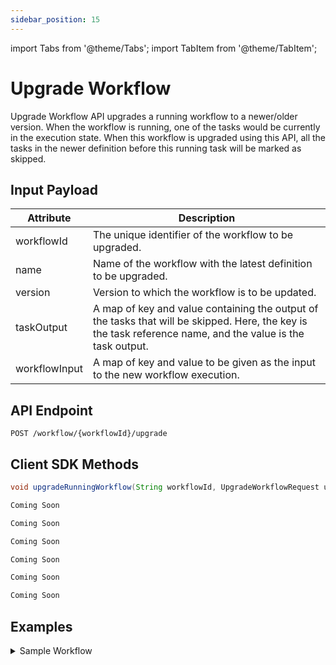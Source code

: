 ```yaml
---
sidebar_position: 15
---
```


import Tabs from '@theme/Tabs';
import TabItem from '@theme/TabItem';

# Upgrade Workflow

Upgrade Workflow API upgrades a running workflow to a newer/older version. When the workflow is running, one of the tasks would be currently in the execution state. When this workflow is upgraded using this API, all the tasks in the newer definition before this running task will be marked as skipped. 

## Input Payload

| Attribute     | Description                                                                                                                  | 
|---------------|------------------------------------------------------------------------------------------------------------------------------| 
| workflowId    | The unique identifier of the workflow to be upgraded.                                                                    | 
| name          | Name of the workflow with the latest definition to be upgraded. |                                                                   |
| version       | Version to which the workflow is to be updated. |                                                                 |
| taskOutput    | A map of key and value containing the output of the tasks that will be skipped. Here, the key is the task reference name, and the value is the task output. |
| workflowInput | A map of key and value to be given as the input to the new workflow execution.                                                  |

## API Endpoint
```
POST /workflow/{workflowId}/upgrade
```
## Client SDK Methods

<Tabs>
<TabItem value="Java" label="Java">

```java
void upgradeRunningWorkflow(String workflowId, UpgradeWorkflowRequest upgradeWorkflowRequest)
```

</TabItem>
<TabItem value="Go" label="Go">

```go
Coming Soon
```

</TabItem>
<TabItem value="Python" label="Python">

```python
Coming Soon
```

</TabItem>
<TabItem value="CSharp" label="CSharp">

```csharp
Coming Soon
```

</TabItem>
<TabItem value="Javascript" label="Javascript">

```javascript
Coming Soon
```

</TabItem>
<TabItem value="Typescript" label="Typescript">

```typescript
Coming Soon
```

</TabItem>
<TabItem value="Clojure" label="Clojure">

```clojure
Coming Soon
```

</TabItem>
</Tabs>

## Examples

<details><summary>Sample Workflow</summary>
<p>

Consider a workflow definition with version 1 as follows:
<p align="center"><img src="/content/img/upgrade-workflow-old-definition.png" alt="Upgrade workflow old definition" width="33%" height="20%"></img></p>

Now let's run the workflow. Currently **simple_task2** is completed, but **simple_task4** is in a running state:
<p align="center"><img src="/content/img/upgrade-workflow-old-running.png" alt="Upgrade workflow old instance running" width="33%" height="20%"></img></p>

Now, we want to update the workflow to the newer definition with 2 more tasks as follows:
<p align="center"><img src="/content/img/upgrade-workflow-new-definition.png" alt="Upgrade workflow new definition" width="33%" height="20%"></img></p>

Let's call the upgrade API with the following **UpgradeWorkflowRequest**:
```java
UpgradeWorkflowRequest upgradeWorkflowRequest = new UpgradeWorkflowRequest();
Map<String, Object> output = Map.of("updatedBy" , "upgrade");
upgradeWorkflowRequest.setTaskOutput(Map.of("simple_task3", output,"simple_task1",output));
upgradeWorkflowRequest.setWorkflowInput(Map.of("name", "orkes"));

upgradeWorkflowRequest.setVersion(2);
upgradeWorkflowRequest.setName(workflowName);
```

Now, the workflow gets upgraded to the latest version as shown below:

<p align="center"><img src="/content/img/upgrade-workflow-new-running.png" alt="Upgrade workflow new instance running" width="33%" height="20%"></img></p>

All the tasks added above the running **simple_task4** gets skipped here. The tasks **simple_task1** and **simple_task3** will have output as per the taskOutput map above. The workflow input will also get changed as per the workflowInput map.

</p>
</details>

